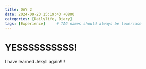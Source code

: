```yaml
---
title: DAY 2
date: 2024-09-23 15:19:43 +0800
categories: [Dailylife, Diary]
tags: [Experience]     # TAG names should always be lowercase
---
```


# YESSSSSSSSSS!
I have learned Jekyll again!!!!
